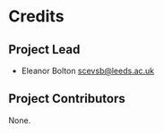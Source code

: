 Credits
=======

Project Lead
----------------

* Eleanor Bolton <scevsb@leeds.ac.uk>

Project Contributors
------------

None.
